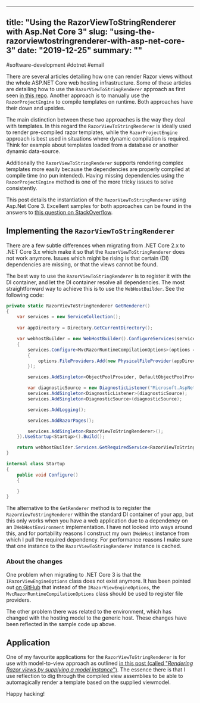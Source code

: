 
---
title: "Using the RazorViewToStringRenderer with Asp.Net Core 3"
slug: "using-the-razorviewtostringrenderer-with-asp-net-core-3"
date: "2019-12-25"
summary: ""
---

#software-development #dotnet #email

There are several articles detailing how one can render Razor views without the whole ASP.NET Core web hosting infrastructure. Some of these articles are detailing how to use the `RazorViewToStringRenderer` approach as first seen [in this repo](https://github.com/aspnet/Entropy/blob/master/samples/Mvc.RenderViewToString/RazorViewToStringRenderer.cs). Another approach is to manually use the `RazorProjectEngine` to compile templates on runtime. Both approaches have their down and upsides.

The main distinction between these two approaches is the way they deal with templates. In this regard the `RazorViewToStringRenderer` is ideally used to render pre-compiled razor templates, while the `RazorProjectEngine` approach is best used in situations where dynamic compilation is required. Think for example about templates loaded from a database or another dynamic data-source.

Additionally the `RazorViewToStringRenderer` supports rendering complex templates more easily because the dependencies are properly compiled at compile time (no pun intended). Having missing dependencies using the `RazorProjectEngine` method is one of the more tricky issues to solve consistently.

This post details the instantiation of the `RazorViewToStringRenderer` using Asp.Net Core 3. Excellent samples for both approaches can be found in the answers to [this question on StackOverflow](https://stackoverflow.com/questions/38247080/using-razor-outside-of-mvc-in-net-core/38253402).


## Implementing the `RazorViewToStringRenderer`

There are a few subtle differences when migrating from .NET Core 2.x to .NET Core 3.x which make it so that the `RazorViewToStringRenderer` does not work anymore. Issues which might be rising is that certain (DI) dependencies are missing, or that the views cannot be found.

The best way to use the `RazorViewToStringRenderer` is to register it with the DI container, and let the DI container resolve all dependencies. The most straightforward way to achieve this is to use the `WebHostBuilder`. See the following code:

```csharp
private static RazorViewToStringRenderer GetRenderer()
{
    var services = new ServiceCollection();
    
    var appDirectory = Directory.GetCurrentDirectory();

    var webhostBuilder = new WebHostBuilder().ConfigureServices(services =>
    {
        services.Configure<MvcRazorRuntimeCompilationOptions>(options =>
        {
            options.FileProviders.Add(new PhysicalFileProvider(appDirectory));
        });

        services.AddSingleton<ObjectPoolProvider, DefaultObjectPoolProvider>();

        var diagnosticSource = new DiagnosticListener("Microsoft.AspNetCore");
        services.AddSingleton<DiagnosticListener>(diagnosticSource);
        services.AddSingleton<DiagnosticSource>(diagnosticSource);

        services.AddLogging();

        services.AddRazorPages();

        services.AddSingleton<RazorViewToStringRenderer>();
    }).UseStartup<Startup>().Build();

    return webhostBuilder.Services.GetRequiredService<RazorViewToStringRenderer>();
}

internal class Startup
{
    public void Configure()
    {

    }
}
```

The alternative to the `GetRenderer` method is to register the `RazorViewToStringRenderer` within the standard DI container of your app, but this only works when you have a web application due to a dependency on an `IWebHostEnvironment` implementation. I have not looked into ways around this, and for portability reasons I construct my own `IWebHost` instance from which I pull the required dependency. For performance reasons I make sure that one instance to the `RazorViewToStringRenderer` instance is cached.


### About the changes
One problem when migrating to .NET Core 3 is that the `IRazorViewEngineOptions` class does not exist anymore. It has been pointed out [on GitHub](https://github.com/aspnet/AspNetCore.Docs/issues/14593#issuecomment-538659633) that instead of the `IRazorViewEngineOptions`, the `MvcRazorRuntimeCompilationOptions` class should be used to register file providers.

The other problem there was related to the environment, which has changed with the hosting model to the generic host. These changes have been reflected in the sample code up above.


## Application

One of my favourite applications for the `RazorViewToStringRenderer` is for use with model-to-view approach as outlined [in this post (called "*Rendering Razor views by supplying a model instance*")](/blog/2019-05-27/rendering-razor-views-by-supplying-a-model-instance). The essence there is that I use reflection to dig through the compiled view assemblies to be able to automagically render a template based on the supplied viewmodel.


Happy hacking!
